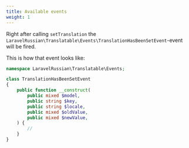 ```yaml
---
title: Available events
weight: 1
---
```


Right after calling `setTranslation` the `LaravelRussian\Translatable\Events\TranslationHasBeenSetEvent`-event will be fired.

This is how that event looks like:

```php
namespace LaravelRussian\Translatable\Events;

class TranslationHasBeenSetEvent
{
    public function __construct(
        public mixed $model,
        public string $key,
        public string $locale,
        public mixed $oldValue,
        public mixed $newValue,
    ) {
        //
    }
}
```

